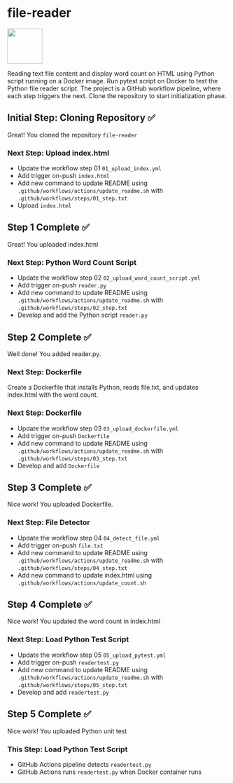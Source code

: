 # file-reader
[<img src="https://github.com/user-attachments/assets/5edd93c3-b713-4964-99b4-d203b654c42d" width="80" height="80">](https://georges034302.github.io/file-reader/)

Reading text file content and display word count on HTML using Python script running on a Docker image. Run pytest script on Docker to test the Python file reader script.
The project is a GitHub workflow pipeline, where each step triggers the next. 
Clone the repository to start initialization phase.

## Initial Step: Cloning Repository :white_check_mark:
Great! You cloned the repository `file-reader`
### Next Step: Upload index.html
- Update the workflow step 01 `01_upload_index.yml`
- Add trigger on-push `index.html`
- Add new command to update README using `.github/workflows/actions/update_readme.sh` with `.github/workflows/steps/01_step.txt`
- Upload `index.html`
## Step 1 Complete :white_check_mark:
Great! You uploaded index.html
### Next Step: Python Word Count Script
- Update the workflow step 02 `02_upload_word_count_script.yml`
- Add trigger on-push `reader.py`
- Add new command to update README using `.github/workflows/actions/update_readme.sh` with `.github/workflows/steps/02_step.txt`
- Develop and add the Python script `reader.py`
## Step 2 Complete :white_check_mark:
Well done! You added reader.py.
### Next Step: Dockerfile
Create a Dockerfile that installs Python, reads file.txt, and updates index.html with the word count.
### Next Step: Dockerfile
- Update the workflow step 03 `03_upload_dockerfile.yml`
- Add trigger on-push `Dockerfile`
- Add new command to update README using `.github/workflows/actions/update_readme.sh` with `.github/workflows/steps/03_step.txt`
- Develop and add `Dockerfile`
## Step 3 Complete :white_check_mark:
Nice work! You uploaded Dockerfile.
### Next Step: File Detector
- Update the workflow step 04 `04_detect_file.yml`
- Add trigger on-push `file.txt`
- Add new command to update README using `.github/workflows/actions/update_readme.sh` with `.github/workflows/steps/04_step.txt`
- Add new command to update index.html using `.github/workflows/actions/update_count.sh`
## Step 4 Complete :white_check_mark:
Nice work! You updated the word count in index.html
### Next Step: Load Python Test Script
- Update the workflow step 05 `05_upload_pytest.yml`
- Add trigger on-push `readertest.py`
- Add new command to update README using `.github/workflows/actions/update_readme.sh` with `.github/workflows/steps/05_step.txt`
- Develop and add `readertest.py`
## Step 5 Complete :white_check_mark:
Nice work! You uploaded Python unit test
### This Step: Load Python Test Script
- GitHub Actions pipeline detects `readertest.py`
- GitHub Actions runs `readertest.py` when Docker container runs
